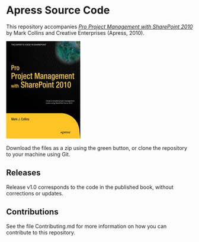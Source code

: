 # Apress Source Code

This repository accompanies [*Pro Project Management with SharePoint 2010*](http://www.apress.com/9781430228295) by Mark Collins and Creative Enterprises (Apress, 2010).

![Cover image](9781430228295.jpg)

Download the files as a zip using the green button, or clone the repository to your machine using Git.

## Releases

Release v1.0 corresponds to the code in the published book, without corrections or updates.

## Contributions

See the file Contributing.md for more information on how you can contribute to this repository.
